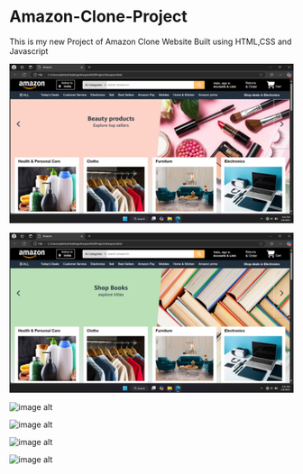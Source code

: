 # Amazon-Clone-Project
This is my new Project of Amazon Clone Website Built using HTML,CSS and Javascript

![image alt](https://github.com/Koustubh84/Amazon-Clone-Project/blob/6c1910e840dde2d12ae95893194ba02d8df007db/Hero-Section.png)

![image alt](https://github.com/Koustubh84/Amazon-Clone-Project/blob/main/Hero-Section%202.png)

![image alt]()

![image alt]()

![image alt]()

![image alt]()
